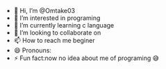 - 👋 Hi, I’m @Omtake03
- 👀 I’m interested in programing 
- 🌱 I’m currently learning c language
- 💞️ I’m looking to collaborate on 
- 📫 How to reach me beginer
- 😄 Pronouns: 
- ⚡ Fun fact:now no idea about me of programing 😅

<!---
Omtake03/Omtake03 is a ✨ special ✨ repository because its `README.md` (this file) appears on your GitHub profile.
You can click the Preview link to take a look at your changes.
--->
